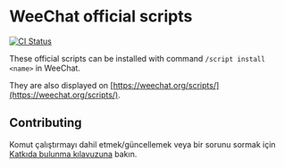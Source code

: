 # WeeChat official scripts

[![CI Status](https://github.com/weechat/scripts/workflows/CI/badge.svg)](https://github.com/weechat/scripts/actions?query=workflow%3A%22CI%22)

These official scripts can be installed with command `/script install <name>` in WeeChat.

They are also displayed on [https://weechat.org/scripts/](https://weechat.org/scripts/).

## Contributing

Komut çalıştırmayı dahil etmek/güncellemek veya bir sorunu sormak için [Katkıda bulunma kılavuzuna](Contributing.md) bakın.
